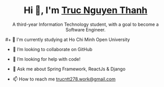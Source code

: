 <h1 align="center" > Hi 👋, I'm <a href="https://github.com/TrucThanh278">Truc Nguyen Thanh</a> </h1>
<p align="center">
A third-year Information Technology student, with a goal to become a Software Engineer.
</p>

<div>
  #+ 🌱 I'm currently studying at Ho Chi Minh Open University

  + 👯 I’m looking to collaborate on GitHub

  + 🤔 I’m looking for help with code!

  + 💬 Ask me about Spring Framework, ReactJs & Django

  + 📫 How to reach me trucntt278.work@gmail.com

</div>

<!--
**TrucThanh278/TrucThanh278** is a ✨ _special_ ✨ repository because its `README.md` (this file) appears on your GitHub profile.

Here are some ideas to get you started:

- 🔭 I’m currently working on ...
- 🌱 I’m currently studying at Ho Chi Minh Open University ...
- 👯 I’m looking to collaborate on ...
- 🤔 I’m looking for help with ...
- 💬 Ask me about ...
- 📫 How to reach me: ...
- 😄 Pronouns: ...
- ⚡ Fun fact: ...
-->
